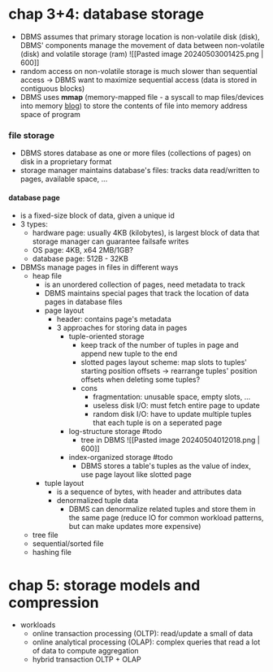 # chap 3+4: database storage
- DBMS assumes that primary storage location is non-volatile disk (disk), DBMS' components manage the movement of data between non-volatile (disk) and volatile storage (ram)
![[Pasted image 20240503001425.png | 600]]
- random access on non-volatile storage is much slower than sequential access -> DBMS want to maximize sequential access (data is stored in contiguous blocks)
- DBMS uses **mmap** (memory-mapped file - a syscall to map files/devices into memory [blog](https://eric-lo.gitbook.io/memory-mapped-io/shared-memory)) to store the contents of file into memory address space of program
### file storage
- DBMS stores database as one or more files (collections of pages) on disk in a proprietary format
- storage manager maintains database's files: tracks data read/written to pages, available space, ...
#### database page
- is a fixed-size block of data, given a unique id
- 3 types:
	- hardware page: usually 4KB (kilobytes), is largest block of data that storage manager can guarantee failsafe writes
	- OS page: 4KB, x64 2MB/1GB?
	- database page: 512B - 32KB
- DBMSs manage pages in files in different ways
	- heap file
		- is an unordered collection of pages, need metadata to track
		- DBMS maintains special pages that track the location of data pages in database files
		- page layout
			- header: contains page's metadata
			- 3 approaches for storing data in pages
				- tuple-oriented storage
					- keep track of the number of tuples in page and append new tuple to the end
					- slotted pages layout scheme: map slots to tuples' starting position offsets -> rearrange tuples' position offsets when deleting some tuples?
					- cons
						- fragmentation: unusable space, empty slots, ...
						- useless disk I/O: must fetch entire page to update
						- random disk I/O: have to update multiple tuples that each tuple is on a seperated page
				- log-structure storage #todo
					- tree in DBMS
					![[Pasted image 20240504012018.png | 600]]
				- index-organized storage #todo
					- DBMS stores a table's tuples as the value of index, use page layout like slotted page
		- tuple layout
			- is a sequence of bytes, with header and attributes data
			- denormalized tuple data
				- DBMS can denormalize related tuples and store them in the same page (reduce IO for common workload patterns, but can make updates more expensive)
	- tree file
	- sequential/sorted file
	- hashing file

# chap 5: storage models and compression
- workloads
	- online transaction processing (OLTP): read/update a small of data
	- online analytical processing (OLAP): complex queries that read a lot of data to compute aggregation
	- hybrid transaction OLTP + OLAP
